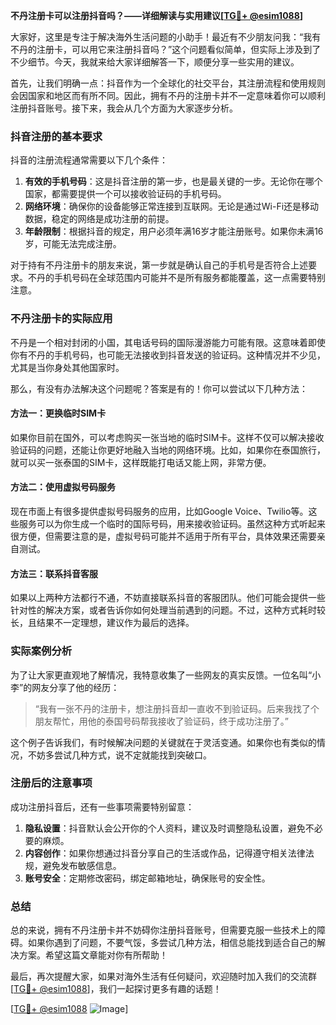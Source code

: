 **不丹注册卡可以注册抖音吗？——详细解读与实用建议[[TG💪+ @esim1088](https://t.me/s/esim1088)]**

大家好，这里是专注于解决海外生活问题的小助手！最近有不少朋友问我：“我有不丹的注册卡，可以用它来注册抖音吗？”这个问题看似简单，但实际上涉及到了不少细节。今天，我就来给大家详细解答一下，顺便分享一些实用的建议。

首先，让我们明确一点：抖音作为一个全球化的社交平台，其注册流程和使用规则会因国家和地区而有所不同。因此，拥有不丹的注册卡并不一定意味着你可以顺利注册抖音账号。接下来，我会从几个方面为大家逐步分析。

### 抖音注册的基本要求

抖音的注册流程通常需要以下几个条件：
1. **有效的手机号码**：这是抖音注册的第一步，也是最关键的一步。无论你在哪个国家，都需要提供一个可以接收验证码的手机号码。
2. **网络环境**：确保你的设备能够正常连接到互联网。无论是通过Wi-Fi还是移动数据，稳定的网络是成功注册的前提。
3. **年龄限制**：根据抖音的规定，用户必须年满16岁才能注册账号。如果你未满16岁，可能无法完成注册。

对于持有不丹注册卡的朋友来说，第一步就是确认自己的手机号是否符合上述要求。不丹的手机号码在全球范围内可能并不是所有服务都能覆盖，这一点需要特别注意。

### 不丹注册卡的实际应用

不丹是一个相对封闭的小国，其电话号码的国际漫游能力可能有限。这意味着即使你有不丹的手机号码，也可能无法接收到抖音发送的验证码。这种情况并不少见，尤其是当你身处其他国家时。

那么，有没有办法解决这个问题呢？答案是有的！你可以尝试以下几种方法：

#### 方法一：更换临时SIM卡
如果你目前在国外，可以考虑购买一张当地的临时SIM卡。这样不仅可以解决接收验证码的问题，还能让你更好地融入当地的网络环境。比如，如果你在泰国旅行，就可以买一张泰国的SIM卡，这样既能打电话又能上网，非常方便。

#### 方法二：使用虚拟号码服务
现在市面上有很多提供虚拟号码服务的应用，比如Google Voice、Twilio等。这些服务可以为你生成一个临时的国际号码，用来接收验证码。虽然这种方式听起来很方便，但需要注意的是，虚拟号码可能并不适用于所有平台，具体效果还需要亲自测试。

#### 方法三：联系抖音客服
如果以上两种方法都行不通，不妨直接联系抖音的客服团队。他们可能会提供一些针对性的解决方案，或者告诉你如何处理当前遇到的问题。不过，这种方式耗时较长，且结果不一定理想，建议作为最后的选择。

### 实际案例分析

为了让大家更直观地了解情况，我特意收集了一些网友的真实反馈。一位名叫“小李”的网友分享了他的经历：

> “我有一张不丹的注册卡，想注册抖音却一直收不到验证码。后来我找了个朋友帮忙，用他的泰国号码帮我接收了验证码，终于成功注册了。”

这个例子告诉我们，有时候解决问题的关键就在于灵活变通。如果你也有类似的情况，不妨多尝试几种方式，说不定就能找到突破口。

### 注册后的注意事项

成功注册抖音后，还有一些事项需要特别留意：

1. **隐私设置**：抖音默认会公开你的个人资料，建议及时调整隐私设置，避免不必要的麻烦。
2. **内容创作**：如果你想通过抖音分享自己的生活或作品，记得遵守相关法律法规，避免发布敏感信息。
3. **账号安全**：定期修改密码，绑定邮箱地址，确保账号的安全性。

### 总结

总的来说，拥有不丹注册卡并不妨碍你注册抖音账号，但需要克服一些技术上的障碍。如果你遇到了问题，不要气馁，多尝试几种方法，相信总能找到适合自己的解决方案。希望这篇文章能对你有所帮助！

最后，再次提醒大家，如果对海外生活有任何疑问，欢迎随时加入我们的交流群[[TG💪+ @esim1088](https://t.me/s/esim1088)]，我们一起探讨更多有趣的话题！

[[TG💪+ @esim1088](https://t.me/s/esim1088) ![Image](https://i.postimg.cc/4NQfJmqS/Snipaste-2025-05-13-00-14-12.png)]